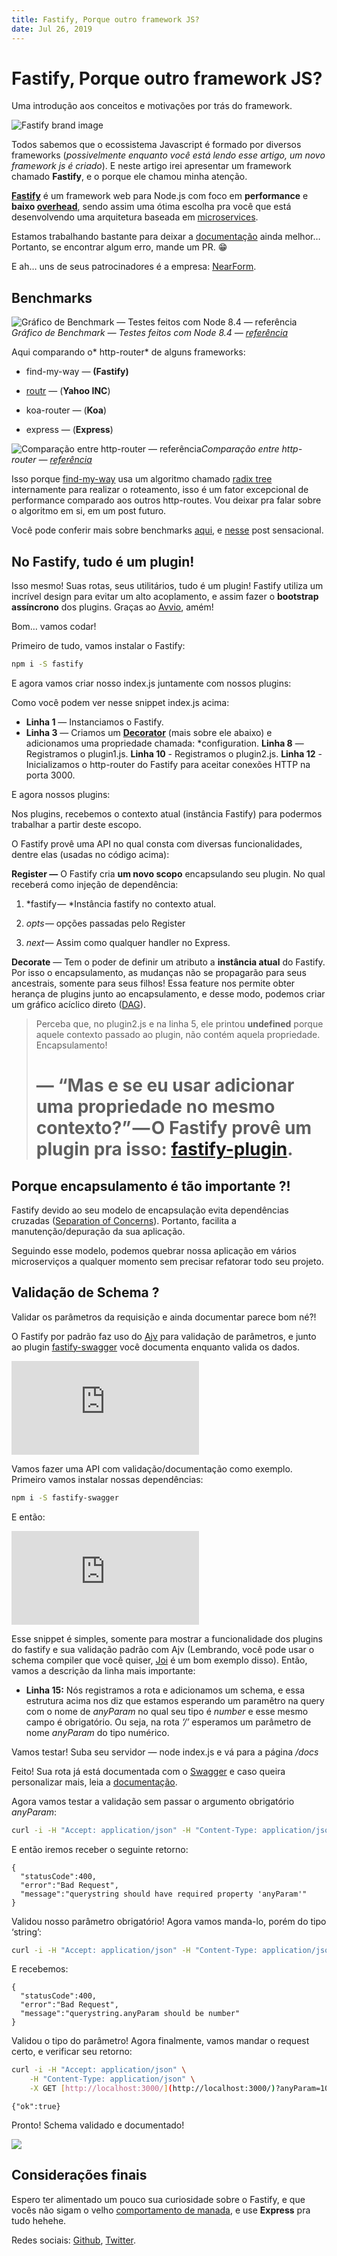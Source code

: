 ```yaml
---
title: Fastify, Porque outro framework JS?
date: Jul 26, 2019
---
```


# Fastify, Porque outro framework JS?

Uma introdução aos conceitos e motivações por trás do framework.

![Fastify brand image](https://cdn-images-1.medium.com/max/4800/0*my2MwgjbxHWLU45c.png)

Todos sabemos que o ecossistema Javascript é formado por diversos frameworks (*possivelmente enquanto você está lendo esse artigo, um novo framework js é criado*). E neste artigo irei apresentar um framework chamado **Fastify**, e o porque ele chamou minha atenção.

[**Fastify**](https://github.com/fastify/fastify) é um framework web para Node.js com foco em **performance** e **baixo [overhead](https://en.wikipedia.org/wiki/Overhead_(computing))**, sendo assim uma ótima escolha pra você que está desenvolvendo uma arquitetura baseada em [microservices](https://en.wikipedia.org/wiki/Microservices).

Estamos trabalhando bastante para deixar a [documentação](https://github.com/fastify/fastify#documentation) ainda melhor… Portanto, se encontrar algum erro, mande um PR. 😁

E ah… uns de seus patrocinadores é a empresa: [NearForm](https://www.nearform.com/).

## Benchmarks

![Gráfico de Benchmark — Testes feitos com Node 8.4 — [referência](https://www.nearform.com/blog/reaching-ludicrous-speed-with-fastify/)](https://cdn-images-1.medium.com/max/2000/1*O9vo3b_G0gf8PM1xpaZl0w.png)*Gráfico de Benchmark — Testes feitos com Node 8.4 — [referência](https://www.nearform.com/blog/reaching-ludicrous-speed-with-fastify/)*

Aqui comparando o* http-router* de alguns frameworks:

* find-my-way — **(Fastify)**

* [routr](https://github.com/yahoo/routr) — (**Yahoo INC**)

* koa-router — (**Koa**)

* express — (**Express**)

![Comparação entre http-router — [referência](https://www.nearform.com/blog/reaching-ludicrous-speed-with-fastify/)](https://cdn-images-1.medium.com/max/2000/1*8Ist58BSMOFPHnl-VPYsAA.png)*Comparação entre http-router — [referência](https://www.nearform.com/blog/reaching-ludicrous-speed-with-fastify/)*

Isso porque [find-my-way](https://github.com/delvedor/find-my-way) usa um algoritmo chamado [radix tree](https://en.wikipedia.org/wiki/Radix_tree) internamente para realizar o roteamento, isso é um fator excepcional de performance comparado aos outros http-routes. Vou deixar pra falar sobre o algoritmo em si, em um post futuro.

Você pode conferir mais sobre benchmarks [aqui](https://www.fastify.io/benchmarks/), e [nesse](https://www.nearform.com/blog/reaching-ludicrous-speed-with-fastify/) post sensacional.

## No Fastify, tudo é um plugin!

Isso mesmo! Suas rotas, seus utilitários, tudo é um plugin! Fastify utiliza um incrível design para evitar um alto acoplamento, e assim fazer o **bootstrap assíncrono** dos plugins. Graças ao [Avvio](https://github.com/mcollina/avvio), amém!

Bom… vamos codar!

Primeiro de tudo, vamos instalar o Fastify:
```sh
npm i -S fastify
```

E agora vamos criar nosso index.js juntamente com nossos plugins:

<script src="https://gist.github.com/RafaelGSS/e951398544cf06e8538774d546d091c1.js"></script>

Como você podem ver nesse snippet index.js acima:

* **Linha 1** — Instanciamos o Fastify.
* **Linha 3** — Criamos um [**Decorator**](https://github.com/fastify/fastify/blob/master/docs/Decorators.md) (mais sobre ele abaixo) e adicionamos uma propriedade chamada: *configuration.
**Linha 8** — Registramos o plugin1.js.
**Linha 10** - Registramos o plugin2.js.
**Linha 12** - Inicializamos o http-router do Fastify para aceitar conexões HTTP na porta 3000.

E agora nossos plugins:

<script src="https://gist.github.com/RafaelGSS/55653247c21ec4397cf4abd9438baecd.js"></script>

Nos plugins, recebemos o contexto atual (instância Fastify) para podermos trabalhar a partir deste escopo.

O Fastify provê uma API no qual consta com diversas funcionalidades, dentre elas (usadas no código acima):

**Register —** O Fastify cria **um novo scopo** encapsulando seu plugin. No qual receberá como injeção de dependência:

1. *fastify — *Instância fastify no contexto atual.

1. *opts* — opções passadas pelo Register

1. *next* — Assim como qualquer handler no Express.

**Decorate** — Tem o poder de definir um atributo a **instância atual** do Fastify. Por isso o encapsulamento, as mudanças não se propagarão para seus ancestrais, somente para seus filhos! Essa feature nos permite obter herança de plugins junto ao encapsulamento, e desse modo, podemos criar um gráfico acíclico direto ([DAG](https://en.wikipedia.org/wiki/Directed_acyclic_graph)).
> Perceba que, no plugin2.js e na linha 5, ele printou **undefined** porque aquele contexto passado ao plugin, não contém aquela propriedade. Encapsulamento!
> # — __“Mas e se eu usar adicionar uma propriedade no mesmo contexto?”__ — O Fastify provê um plugin pra isso: [**fastify-plugin**](https://www.npmjs.com/package/fastify-plugin).

## Porque encapsulamento é tão importante ?!

Fastify devido ao seu modelo de encapsulação evita dependências cruzadas ([Separation of Concerns](https://en.wikipedia.org/wiki/Separation_of_concerns)). Portanto, facilita a manutenção/depuração da sua aplicação.

Seguindo esse modelo, podemos quebrar nossa aplicação em vários microserviços a qualquer momento sem precisar refatorar todo seu projeto.

## Validação de Schema ?

Validar os parâmetros da requisição e ainda documentar parece bom né?!

O Fastify por padrão faz uso do [Ajv](https://github.com/epoberezkin/ajv) para validação de parâmetros, e junto ao plugin [fastify-swagger](https://github.com/fastify/fastify-swagger) você documenta enquanto valida os dados.

<iframe src="https://medium.com/media/623d47fcd337825013d008952fdd8079" frameborder=0></iframe>

Vamos fazer uma API com validação/documentação como exemplo.
Primeiro vamos instalar nossas dependências:

```sh
npm i -S fastify-swagger
```

E então:

<iframe src="https://medium.com/media/aea8e965500546aecfed89074f112c80" frameborder=0></iframe>

Esse snippet é simples, somente para mostrar a funcionalidade dos plugins do fastify e sua validação padrão com Ajv (Lembrando, você pode usar o schema compiler que você quiser, [Joi](https://github.com/hapijs/joi) é um bom exemplo disso). Então, vamos a descrição da linha mais importante:

* **Linha 15:** Nós registramos a rota e adicionamos um schema, e essa estrutura acima nos diz que estamos esperando um paramêtro na query com o nome de *anyParam* no qual seu tipo é *number* e esse mesmo campo é obrigatório. Ou seja, na rota *’/’* esperamos um parâmetro de nome *anyParam* do tipo numérico.

Vamos testar! Suba seu servidor — node index.js e vá para a página */docs*

Feito! Sua rota já está documentada com o [Swagger](https://swagger.io/) e caso queira personalizar mais, leia a [documentação](https://github.com/fastify/fastify-swagger).

Agora vamos testar a validação sem passar o argumento obrigatório *anyParam*:

```sh
curl -i -H "Accept: application/json" -H "Content-Type: application/json" -X GET http://localhost:3000/
```

E então iremos receber o seguinte retorno:

    {
      "statusCode":400,
      "error":"Bad Request",
      "message":"querystring should have required property 'anyParam'"
    }


Validou nosso parâmetro obrigatório! Agora vamos manda-lo, porém do tipo ‘string’:

```sh
curl -i -H "Accept: application/json" -H "Content-Type: application/json" -X GET [http://localhost:3000/](http://localhost:3000/)?anyParam=stringQualquer
```

E recebemos:

    {
      "statusCode":400,
      "error":"Bad Request",
      "message":"querystring.anyParam should be number"
    }

Validou o tipo do parâmetro! Agora finalmente, vamos mandar o request certo, e verificar seu retorno:

```sh
curl -i -H "Accept: application/json" \
    -H "Content-Type: application/json" \
    -X GET [http://localhost:3000/](http://localhost:3000/)?anyParam=10
```

    {"ok":true}

Pronto! Schema validado e documentado!

![](https://cdn-images-1.medium.com/max/2000/1*LXYBULSDZT9a-aNpxQf1Sg.gif)

## Considerações finais

Espero ter alimentado um pouco sua curiosidade sobre o Fastify, e que vocês não sigam o velho [comportamento de manada](https://www.bbc.com/portuguese/brasil-42243930), e use **Express** pra tudo hehehe.

Redes sociais: [Github](https://github.com/RafaelGSS), [Twitter](https://twitter.com/_rafaelgss).
